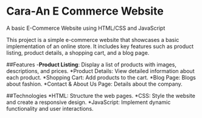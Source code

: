 # Cara-An E Commerce Website
A basic E-Commerce Website using HTML/CSS and JavaScript


This project is a simple e-commerce website that showcases a basic implementation of an online store. It includes key features such as product listing, product details, a shopping cart, and a blog page.

##Features
-**Product Listing**: Display a list of products with images, descriptions, and prices.
*Product Details: View detailed information about each product.
*Shopping Cart: Add products to the cart.
*Blog Page: Blogs about fashion.
*Contact & About Us Page: Details about the company.

##Technologies
*HTML: Structure the web pages.
*CSS: Style the website and create a responsive design.
*JavaScript: Implement dynamic functionality and user interactions.

